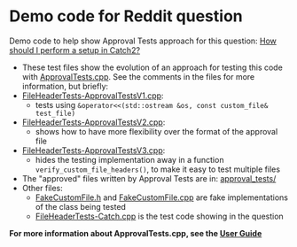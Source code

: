 # Demo code for Reddit question

Demo code to help show Approval Tests approach for this question: [How should I perform a setup in Catch2?](https://old.reddit.com/r/cpp_questions/comments/de5ojy/how_should_i_perform_a_setup_in_catch2/)

* These test files show the evolution of an approach for testing this code with [ApprovalTests.cpp](https://github.com/approvals/ApprovalTests.cpp). See the comments in the files for more information, but briefly:
* [FileHeaderTests-ApprovalTestsV1.cpp](FileHeaderTests-ApprovalTestsV1.cpp):
    * tests using `&operator<<(std::ostream &os, const custom_file& test_file)`
* [FileHeaderTests-ApprovalTestsV2.cpp](FileHeaderTests-ApprovalTestsV2.cpp):
    * shows how to have more flexibility over the format of the approval file
* [FileHeaderTests-ApprovalTestsV3.cpp](FileHeaderTests-ApprovalTestsV3.cpp):
    * hides the testing implementation away in a function `verify_custom_file_headers()`, to make it easy to test multiple files
* The "approved" files written by Approval Tests are in: [approval_tests/](approval_tests/)
* Other files:
    * [FakeCustomFile.h](FakeCustomFile.h) and [FakeCustomFile.cpp](FakeCustomFile.cpp) are fake implementations of the class being tested
    * [FileHeaderTests-Catch.cpp](FileHeaderTests-Catch.cpp) is the test code showing in the question

**For more information about ApprovalTests.cpp, see the [User Guide](https://github.com/approvals/ApprovalTests.cpp/blob/master/doc/README.md#top)**